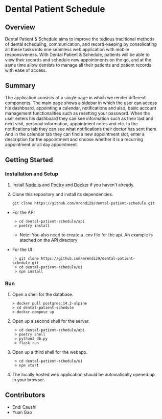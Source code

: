 # Dental Patient Schedule
## Overview
Dental Patient & Schedule aims to improve the tedious traditional methods of dental scheduling, communication, and record-keeping by consolidating all these tasks into one seamless web application with mobile responsiveness. With Dental Patient & Schedule, patients will be able to view their records and schedule new appointments on the go, and at the same time allow dentists to manage all their patients and patient records with ease of access.
## Summary
The application consists of a single page in which we render different components. The main page shows a sidebar in which the user can access his dashboard, appointing a calendar, notifications and also, basic account management functionalities such as resetting your password. When the user enters his dashboard they can see information such as their last and next visit, personal information, appointment notes and etc. In the notifications tab they can see what notifications their doctor has sent them. And in the calendar tab they can find a new appointment slot, enter a description for the appointment and choose whether it is a recurring appointment or all day appointment.

## Getting Started
### Installation and Setup

1. Install [Node.js](https://nodejs.org/)  and [Poetry](https://python-poetry.org/docs/#installation) and [Docker](https://docs.docker.com/get-docker/) if you haven't already.

2. Clone this repository and install its dependencies. 

	 `git clone https://github.com/mrendi29/dental-patient-schedule.git`  
 - For the API

		> cd dental-patient-schedule/api 
		> poetry install
	- Note: You also need to create a .env file for the api. An example is atached on the API directory
	
-  For the UI
 
        > git clone https://github.com/mrendi29/dental-patient-schedule.git 
        > cd dental-patient-schedule/ui
        > npm install

### Run
1.  Open a shell for the database.

		> docker pull postgres:14.2-alpine
		> cd dental-patient-schedule
		> docker-compose up

2. Open up a second shell for the server.

        > cd dental-patient-schedule/api
        > poetry shell
        > python3 db.py
        > flask run

3. Open up a third shell for the webapp.

        > cd dental-patient-schedule/ui
        > npm start

4. The locally hosted web application should be automatically opened up in your browser.

## Contributors
- Endi Caushi 
- Yuan Gao 
